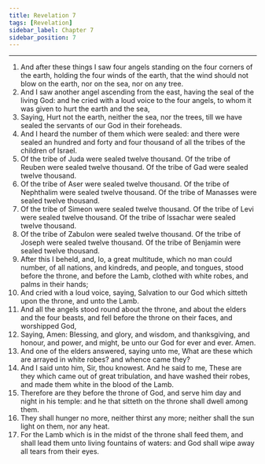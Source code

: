 ```yaml
---
title: Revelation 7
tags: [Revelation]
sidebar_label: Chapter 7
sidebar_position: 7
---
```


---
1. And after these things I saw four angels standing on the four corners of the earth, holding the four winds of the earth, that the wind should not blow on the earth, nor on the sea, nor on any tree.
2. And I saw another angel ascending from the east, having the seal of the living God: and he cried with a loud voice to the four angels, to whom it was given to hurt the earth and the sea,
3. Saying, Hurt not the earth, neither the sea, nor the trees, till we have sealed the servants of our God in their foreheads.
4. And I heard the number of them which were sealed: and there were sealed an hundred and forty and four thousand of all the tribes of the children of Israel.
5. Of the tribe of Juda were sealed twelve thousand. Of the tribe of Reuben were sealed twelve thousand. Of the tribe of Gad were sealed twelve thousand.
6. Of the tribe of Aser were sealed twelve thousand. Of the tribe of Nephthalim were sealed twelve thousand. Of the tribe of Manasses were sealed twelve thousand.
7. Of the tribe of Simeon were sealed twelve thousand. Of the tribe of Levi were sealed twelve thousand. Of the tribe of Issachar were sealed twelve thousand.
8. Of the tribe of Zabulon were sealed twelve thousand. Of the tribe of Joseph were sealed twelve thousand. Of the tribe of Benjamin were sealed twelve thousand.
9. After this I beheld, and, lo, a great multitude, which no man could number, of all nations, and kindreds, and people, and tongues, stood before the throne, and before the Lamb, clothed with white robes, and palms in their hands;
10. And cried with a loud voice, saying, Salvation to our God which sitteth upon the throne, and unto the Lamb.
11. And all the angels stood round about the throne, and about the elders and the four beasts, and fell before the throne on their faces, and worshipped God,
12. Saying, Amen: Blessing, and glory, and wisdom, and thanksgiving, and honour, and power, and might, be unto our God for ever and ever. Amen.
13. And one of the elders answered, saying unto me, What are these which are arrayed in white robes? and whence came they?
14. And I said unto him, Sir, thou knowest. And he said to me, These are they which came out of great tribulation, and have washed their robes, and made them white in the blood of the Lamb.
15. Therefore are they before the throne of God, and serve him day and night in his temple: and he that sitteth on the throne shall dwell among them.
16. They shall hunger no more, neither thirst any more; neither shall the sun light on them, nor any heat.
17. For the Lamb which is in the midst of the throne shall feed them, and shall lead them unto living fountains of waters: and God shall wipe away all tears from their eyes.